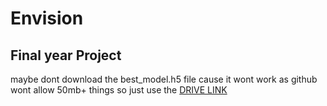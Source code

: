 # Envision
## Final year Project
maybe dont download the best_model.h5 file cause it wont work as github wont allow 50mb+ things so just use the [DRIVE LINK](https://drive.google.com/file/d/1Byi0coGZjngNaTBS0-d1Ty7pME9CeV87/view?usp=drive_link)
